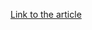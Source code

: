 [Link to the article](https://www.crowdstrike.com/blog/timelining-grim-spiders-big-game-hunting-tactics/)

